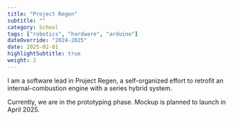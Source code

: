 ```yaml
---
title: "Project Regen"
subtitle: ""
category: School
tags: ["robotics", "hardware", "arduino"]
dateOverride: "2024-2025"
date: 2025-02-01
highlightSubtitle: true
weight: 2
---
```


I am a software lead in Project Regen, a self-organized effort to retrofit an internal-combustion engine with a series hybrid system. 

Currently, we are in the prototyping phase. Mockup is planned to launch in April 2025. 